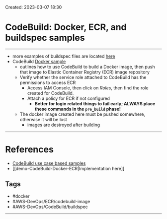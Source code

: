 Created: 2023-03-07 18:30
# CodeBuild: Docker, ECR, and buildspec samples
---
- more examples of buildspec files are located [here](https://docs.aws.amazon.com/codebuild/latest/userguide/use-case-based-samples.html)
- CodeBuild [Docker sample](https://docs.aws.amazon.com/codebuild/latest/userguide/sample-docker.html) 
	- outlines how to use CodeBuild to build a Docker image, then push that image to Elastic Container Registry (ECR) image repository
	- Verify whether the service role attached to CodeBuild has the permissions to access ECR
		- Access IAM Console, then click on *Roles*, then find the role created for CodeBuild.
		- Attach a policy for ECR if not configured
			- **Better for login related things to fail early; ALWAYS place these commands in the `pre_build` phase!**
	- The docker image created here must be pushed somewhere, otherwise it will be lost
		- images are destroyed after building
---
# References
- [CodeBuild use case based samples](https://docs.aws.amazon.com/codebuild/latest/userguide/use-case-based-samples.html)
- [[demo-CodeBuild-Docker-ECR|Implementation here]]

## Tags
- #docker
- #AWS-DevOps/ECR/codebuild-image
- #AWS-DevOps/CodeBuild/buildspec   
---